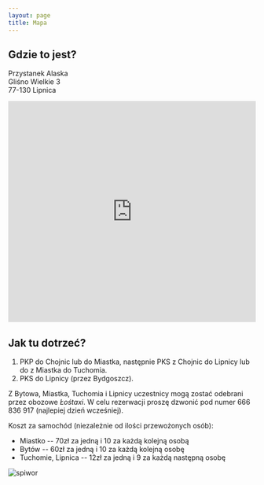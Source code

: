 ```yaml
---
layout: page
title: Mapa
---
```


## Gdzie to jest?

Przystanek Alaska  
Gliśno Wielkie 3  
77-130 Lipnica

<!-- ffs friggen goggel losin things
<iframe src="https://www.google.com/maps/embed?pb=!1m18!1m12!1m3!1d155184.2293570478!2d17.262679489888434!3d54.10749304699728!2m3!1f0!2f0!3f0!3m2!1i1024!2i768!4f13.1!3m3!1m2!1s0x470204cd93cb0297%3A0xbe68d3ed2dc413b3!2sPrzystanek+Alaska!5e0!3m2!1sen!2sus!4v1466351397921"
    width="100%" height="450" frameborder="0" style="border:0" allowfullscreen></iframe>
-->

<iframe src="https://en.frame.mapy.cz/s/hamudufeto"
    width="100%" height="450" frameborder="0" style="border:0"></iframe>

## Jak tu dotrzeć?

1. PKP do Chojnic lub do Miastka, następnie PKS z Chojnic do Lipnicy lub do z Miastka do Tuchomia.
2. PKS do Lipnicy (przez Bydgoszcz).

Z Bytowa, Miastka, Tuchomia i Lipnicy uczestnicy mogą zostać odebrani przez obozowe *Łośtaxi*. W celu rezerwacji proszę dzwonić pod numer 666 836 917 (najlepiej dzień wcześniej).  

Koszt za samochód (niezależnie od ilości przewożonych osób):

- Miastko -- 70zł za jedną i 10 za każdą kolejną osobą
- Bytów -- 60zł za jedną i 10 za każdą kolejną osobę
- Tuchomie, Lipnica -- 12zł za jedną i 9 za każdą następną osobę

![spiwor](/public/spiwor.jpg)
